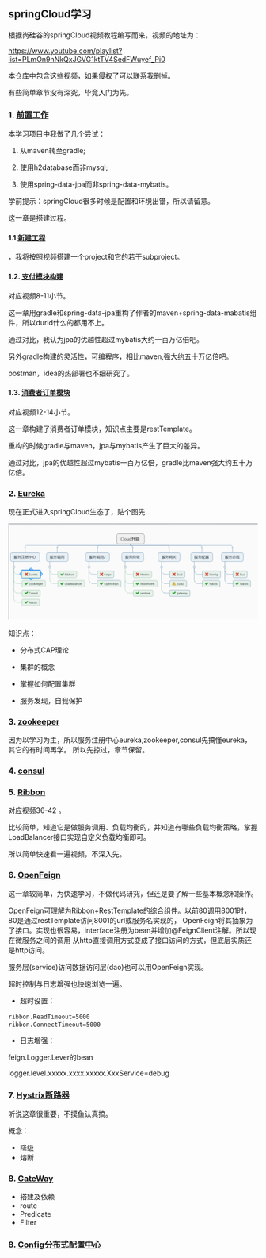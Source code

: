 ## springCloud学习

根据尚硅谷的springCloud视频教程编写而来，视频的地址为：

https://www.youtube.com/playlist?list=PLmOn9nNkQxJGVG1ktTV4SedFWuyef_Pi0

本仓库中包含这些视频，如果侵权了可以联系我删掉。

有些简单章节没有深究，毕竟入门为先。


### 1. [前置工作](https://github.com/YuxingXie/springcloud/blob/master/assets/mds/001.MD)

本学习项目中我做了几个尝试：

1. 从maven转至gradle;

2. 使用h2database而非mysql;

3. 使用spring-data-jpa而非spring-data-mybatis。

学前提示：springCloud很多时候是配置和环境出错，所以请留意。

这一章是搭建过程。
  
#### 1.1 [新建工程](https://github.com/YuxingXie/springcloud/blob/master/assets/mds/001.MD)  

，我将按照视频搭建一个project和它的若干subproject。



#### 1.2. [支付模块构建](https://github.com/YuxingXie/springcloud/blob/master/assets/mds/002.MD)

对应视频8-11小节。

这一章用gradle和spring-data-jpa重构了作者的maven+spring-data-mabatis组件，所以durid什么的都用不上。

通过对比，我认为jpa的优越性超过mybatis大约一百万亿倍吧。

另外gradle构建的灵活性，可编程序，相比maven,强大约五十万亿倍吧。

postman，idea的热部署也不细研究了。

#### 1.3. [消费者订单模块](https://github.com/YuxingXie/springcloud/blob/master/assets/mds/003.MD)

对应视频12-14小节。

这一章构建了消费者订单模块，知识点主要是restTemplate。

重构的时候gradle与maven，jpa与mybatis产生了巨大的差异。

通过对比，jpa的优越性超过mybatis一百万亿倍，gradle比maven强大约五十万亿倍。

### 2. [Eureka](https://github.com/YuxingXie/springcloud/blob/master/assets/mds/004.MD)

现在正式进入springCloud生态了，贴个图先

![](https://github.com/YuxingXie/springcloud/raw/master/assets/images/001.jpg)

知识点：

* 分布式CAP理论

* 集群的概念

* 掌握如何配置集群

* 服务发现，自我保护

### 3. [zookeeper](https://github.com/YuxingXie/springcloud/blob/master/assets/mds/005.MD)

因为以学习为主，所以服务注册中心eureka,zookeeper,consul先搞懂eureka，其它的有时间再学。
所以先掠过，章节保留。

### 4. [consul](https://github.com/YuxingXie/springcloud/blob/master/assets/mds/006.MD)

### 5. [Ribbon](https://github.com/YuxingXie/springcloud/blob/master/assets/mds/007.MD)

对应视频36-42 。

比较简单，知道它是做服务调用、负载均衡的，并知道有哪些负载均衡策略，掌握LoadBalancer接口实现自定义负载均衡即可。

所以简单快速看一遍视频，不深入先。

### 6. [OpenFeign](https://github.com/YuxingXie/springcloud/blob/master/assets/mds/008.MD)

这一章较简单，为快速学习，不做代码研究，但还是要了解一些基本概念和操作。

OpenFeign可理解为Ribbon+RestTemplate的综合组件。以前80调用8001时，80是通过restTemplate访问8001的url或服务名实现的，
OpenFeign将其抽象为了接口。实现也很容易，interface注册为bean并增加@FeignClient注解。所以现在微服务之间的调用
从http直接调用方式变成了接口访问的方式，但底层实质还是http访问。

服务层(service)访问数据访问层(dao)也可以用OpenFeign实现。

超时控制与日志增强也快速浏览一遍。

* 超时设置：
```properties
ribbon.ReadTimeout=5000
ribbon.ConnectTimeout=5000
```
* 日志增强：

feign.Logger.Lever的bean

logger.level.xxxxx.xxxx.xxxxx.XxxService=debug


### 7. [Hystrix断路器](https://github.com/YuxingXie/springcloud/blob/master/assets/mds/009.MD)

听说这章很重要，不摸鱼认真搞。

概念：

* 降级
* 熔断


### 8. [GateWay](https://github.com/YuxingXie/springcloud/blob/master/assets/mds/010.MD)

* 搭建及依赖
* route
* Predicate
* Filter

### 8. [Config分布式配置中心](https://github.com/YuxingXie/springcloud/blob/master/assets/mds/011.MD)